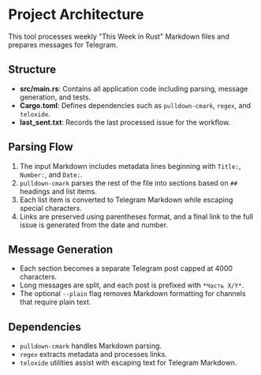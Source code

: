 # Project Architecture

This tool processes weekly "This Week in Rust" Markdown files and prepares messages for Telegram.

## Structure
- **src/main.rs**: Contains all application code including parsing, message generation, and tests.
- **Cargo.toml**: Defines dependencies such as `pulldown-cmark`, `regex`, and `teloxide`.
- **last_sent.txt**: Records the last processed issue for the workflow.

## Parsing Flow
1. The input Markdown includes metadata lines beginning with `Title:`, `Number:`, and `Date:`.
2. `pulldown-cmark` parses the rest of the file into sections based on `##` headings and list items.
3. Each list item is converted to Telegram Markdown while escaping special characters.
4. Links are preserved using parentheses format, and a final link to the full issue is generated from the date and number.

## Message Generation
 - Each section becomes a separate Telegram post capped at 4000 characters.
- Long messages are split, and each post is prefixed with `*Часть X/Y*`.
- The optional `--plain` flag removes Markdown formatting for channels that require plain text.

## Dependencies
- `pulldown-cmark` handles Markdown parsing.
- `regex` extracts metadata and processes links.
- `teloxide` utilities assist with escaping text for Telegram Markdown.

